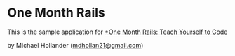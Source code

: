 # One Month Rails

This is the sample application for
[*One Month Rails: Teach Yourself to Code](http://onemonthrails.com)

by Michael Hollander (mdhollan21@gmail.com)